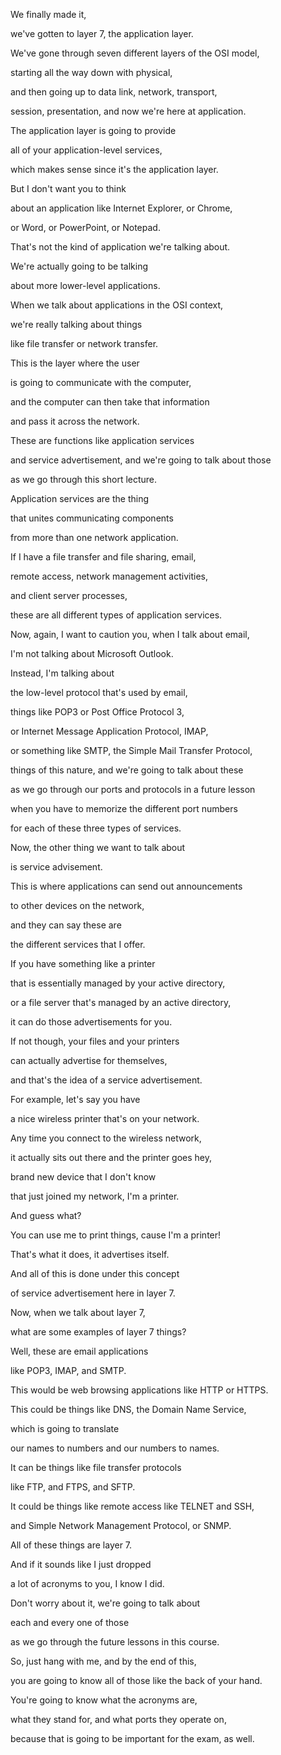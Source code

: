 We finally made it,

we've gotten to layer 7, the application layer.

We've gone through seven different layers of the OSI model,

starting all the way down with physical,

and then going up to data link, network, transport,

session, presentation, and now we're here at application.

The application layer is going to provide

all of your application-level services,

which makes sense since it's the application layer.

But I don't want you to think

about an application like Internet Explorer, or Chrome,

or Word, or PowerPoint, or Notepad.

That's not the kind of application we're talking about.

We're actually going to be talking

about more lower-level applications.

When we talk about applications in the OSI context,

we're really talking about things

like file transfer or network transfer.

This is the layer where the user

is going to communicate with the computer,

and the computer can then take that information

and pass it across the network.

These are functions like application services

and service advertisement, and we're going to talk about those

as we go through this short lecture.

Application services are the thing

that unites communicating components

from more than one network application.

If I have a file transfer and file sharing, email,

remote access, network management activities,

and client server processes,

these are all different types of application services.

Now, again, I want to caution you, when I talk about email,

I'm not talking about Microsoft Outlook.

Instead, I'm talking about

the low-level protocol that's used by email,

things like POP3 or Post Office Protocol 3,

or Internet Message Application Protocol, IMAP,

or something like SMTP, the Simple Mail Transfer Protocol,

things of this nature, and we're going to talk about these

as we go through our ports and protocols in a future lesson

when you have to memorize the different port numbers

for each of these three types of services.

Now, the other thing we want to talk about

is service advisement.

This is where applications can send out announcements

to other devices on the network,

and they can say these are

the different services that I offer.

If you have something like a printer

that is essentially managed by your active directory,

or a file server that's managed by an active directory,

it can do those advertisements for you.

If not though, your files and your printers

can actually advertise for themselves,

and that's the idea of a service advertisement.

For example, let's say you have

a nice wireless printer that's on your network.

Any time you connect to the wireless network,

it actually sits out there and the printer goes hey,

brand new device that I don't know

that just joined my network, I'm a printer.

And guess what?

You can use me to print things, cause I'm a printer!

That's what it does, it advertises itself.

And all of this is done under this concept

of service advertisement here in layer 7.

Now, when we talk about layer 7,

what are some examples of layer 7 things?

Well, these are email applications

like POP3, IMAP, and SMTP.

This would be web browsing applications like HTTP or HTTPS.

This could be things like DNS, the Domain Name Service,

which is going to translate

our names to numbers and our numbers to names.

It can be things like file transfer protocols

like FTP, and FTPS, and SFTP.

It could be things like remote access like TELNET and SSH,

and Simple Network Management Protocol, or SNMP.

All of these things are layer 7.

And if it sounds like I just dropped

a lot of acronyms to you, I know I did.

Don't worry about it, we're going to talk about

each and every one of those

as we go through the future lessons in this course.

So, just hang with me, and by the end of this,

you are going to know all of those like the back of your hand.

You're going to know what the acronyms are,

what they stand for, and what ports they operate on,

because that is going to be important for the exam, as well.
